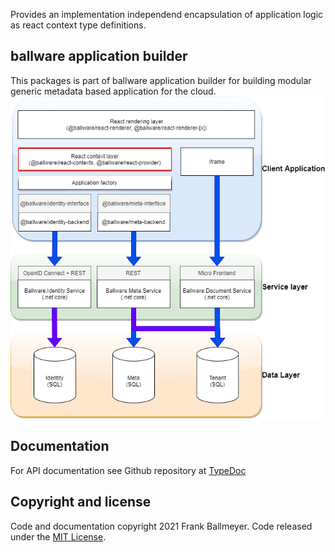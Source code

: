 Provides an implementation independend encapsulation of application logic as react context type definitions.

## ballware application builder
This packages is part of ballware application builder for building modular generic metadata based application for the cloud.
<br/>
<img src="https://github.com/ballware/ballware-client/blob/main/libs/react-contexts/assets/landscape.png">

## Documentation
For API documentation see Github repository at [TypeDoc](libs/react-contexts/docs/modules.md)

## Copyright and license
Code and documentation copyright 2021 Frank Ballmeyer. Code released under the [MIT License](https://github.com/ballware/ballware-client/blob/main/LICENSE).
